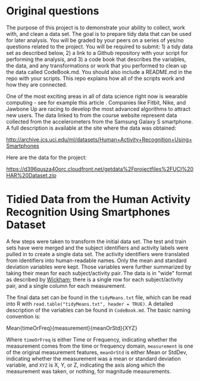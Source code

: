 

# Original questions

The purpose of this project is to demonstrate your ability to collect, work with, and clean a data set. The goal is to prepare tidy data that can be used for later analysis. You will be graded by your peers on a series of yes/no questions related to the project. You will be required to submit: 1) a tidy data set as described below, 2) a link to a Github repository with your script for performing the analysis, and 3) a code book that describes the variables, the data, and any transformations or work that you performed to clean up the data called CodeBook.md. You should also include a README.md in the repo with your scripts. This repo explains how all of the scripts work and how they are connected.

One of the most exciting areas in all of data science right now is wearable computing - see for example this article . Companies like Fitbit, Nike, and Jawbone Up are racing to develop the most advanced algorithms to attract new users. The data linked to from the course website represent data collected from the accelerometers from the Samsung Galaxy S smartphone. A full description is available at the site where the data was obtained:

http://archive.ics.uci.edu/ml/datasets/Human+Activity+Recognition+Using+Smartphones

Here are the data for the project:

https://d396qusza40orc.cloudfront.net/getdata%2Fprojectfiles%2FUCI%20HAR%20Dataset.zip


# Tidied Data from the Human Activity Recognition Using Smartphones Dataset

A few steps were taken to transform the initial data set. The test and train sets have were merged and the subject identifiers and activity labels were pulled in to create a single data set. The activity identifiers were translated from identifiers into human-readable names. Only the mean and standard deviation variables were kept. Those variables were further summarized by taking their mean for each subject/activity pair. The data is in "wide" format as described by [Wickham](http://vita.had.co.nz/papers/tidy-data.pdf); there is a single row for each subject/activity pair, and a single column for each measurement.

The final data set can be found in the `tidyMeans.txt` file, which can be read into R with `read.table("tidyMeans.txt", header = TRUE)`. A detailed description of the variables can be found in `CodeBook.md`. The basic naming convention is:

  Mean{timeOrFreq}{measurement}{meanOrStd}{XYZ}

Where `timeOrFreq` is either Time or Frequency, indicating whether the measurement comes from the time or frequency domain, `measurement` is one of the original measurement features, `meanOrStd` is either Mean or StdDev, indicating whether the measurement was a mean or standard deviation variable, and `XYZ` is X, Y, or Z, indicating the axis along which the measurement was taken, or nothing, for magnitude measurements.